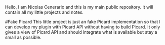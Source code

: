 Hello, I am Nicolas Cenerario and this is my main public repository.
It will contain all my little projects and notes.

#Fake Picard
This little project is just an fake Picard implementation
so that I can develop my plugin with Picard API without having to build Picard.
It only gives a view of Picard API and should integrate what is available but stay a small as possible.
